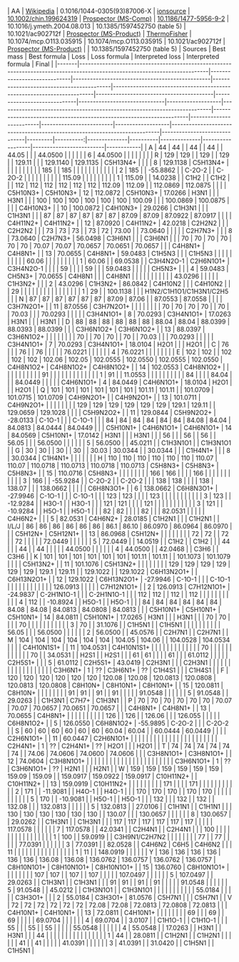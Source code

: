 | AA    | [Wikipedia](https://upload.wikimedia.org/wikipedia/commons/thumb/0/01/Amino_acid_fragment_ions.png/400px-Amino_acid_fragment_ions.png) |  0.1016/1044-0305(93)87006-X  | [ionsource](https://www.ionsource.com/Card/immon/immon.htm) | [10.1002/chin.199624319](http://dx.doi.org/10.1002/chin.199624319) | [Prospector   (MS-Comp)](https://prospector.ucsf.edu/prospector/cgi-bin/msform.cgi?form=mscomp) | [10.1186/1477-5956-9-2](http://dx.doi.org/10.1186/1477-5956-9-2) |  10.1016/j.ymeth.2004.08.013   | 10.1385/1597452750 (table 5)  | 10.1021/ac902712f  | [Prospector   (MS-Product)](https://prospector.ucsf.edu/prospector/cgi-bin/msform.cgi?form=msproduct) | [ThermoFisher](https://tools.thermofisher.com/content/sfs/brochures/cms_040030.pdf) | 10.1074/mcp.O113.035915 | 10.1074/mcp.O113.035915 | 10.1021/ac902712f | [Prospector   (MS-Product)](https://prospector.ucsf.edu/prospector/cgi-bin/msform.cgi?form=msproduct) |  | 10.1385/1597452750 (table 5) | Sources | Best mass | Best formula | Loss     | Loss formula | Interpreted loss | Interpreted formula     | Final      |
|-------|---------------------------------------------------------------------------------------------------------------------------|-----------------------------|------------------------------------------------|------------------------------------------|-----------------------------------------------------------------------|-----------------------------------------|-----------------------------|------------------------------|-------------------|--------------------------------------------------------------------------|---------------------------------------------------------------------|-------------------------|-------------------------|-------------------|--------------------------------------------------------------------------|------------------------------|---------|----------:|--------------|----------|--------------|------------------|-------------------------|------------|
| A     | 44                                                                                                                        | 44                          |                                                | 44                                       |                                                                       | 44                                      |                             | 44.05                        |                   |                                                                          | 44.0500                                                             |                         |                         |                   |                                                                          |                              | 6       |   44.0500 |              |          |              |                  |                         |            |
| R     | 129                                                                                                                       | 129                         |                                                | 129                                      |                                                                       | 129                                     |                             | 129.11                       |                   |                                                                          | 129.1140                                                            | 129.1135                | C5H13N4+                |                   |                                                                          |                              | 8       |  129.1138 | C5H13N4+     |          |              |                  |                         |            |
|       |                                                                                                                           |                             | 185                                            |                                          | 185                                                                   |                                         |                             |                              |                   |                                                                          |                                                                     |                         |                         |                   |                                                                          |                              | 2       |       185 |              | -55.8862 |              | C-2O-2           |                         | C-2O-2     |
|       |                                                                                                                           |                             |                                                |                                          |                                                                       |                                         |                             | 115.09                       |                   |                                                                          |                                                                     |                         |                         |                   |                                                                          |                              | 1       |    115.09 |              | 14.0238  |              | C1H2             |                         | C1H2       |
|       | 112                                                                                                                       | 112                         | 112                                            | 112                                      | 112                                                                   | 112                                     | 112.09                      | 112.09                       |                   | 112.0869                                                                 | 112.0875                                                            |                         |                         |                   | C5H10N3+                                                                 | C5H10N3+                     | 12      |  112.0872 | C5H10N3+     | 17.0266  | H3N1         |                  |                         | H3N1       |
|       | 100                                                                                                                       | 100                         | 100                                            | 100                                      | 100                                                                   | 100                                     | 100.09                      |                              |                   | 100.0869                                                                 | 100.0875                                                            |                         |                         |                   | C4H10N3+                                                                 |                              | 10      |  100.0872 | C4H10N3+     | 29.0266  | C1H3N1       |                  |                         | C1H3N1     |
|       | 87                                                                                                                        | 87                          | 87                                             | 87                                       | 87                                                                    | 87                                      | 87.09                       | 87.09                        | 87.0922           | 87.0917                                                                  |                                                                     |                         |                         | C4H11N2+          | C4H11N2+                                                                 |                              | 12      |   87.0920 | C4H11N2+     | 42.0218  | C2H2N2       |                  |                         | C2H2N2     |
|       | 73                                                                                                                        | 73                          | 73                                             |                                          | 73                                                                    | 72                                      | 73.00                       |                              | 73.0640           |                                                                          |                                                                     |                         |                         | C2H7N3+           |                                                                          |                              | 8       |   73.0640 | C2H7N3+      | 56.0498  | C3H6N1       |                  |                         | C3H6N1     |
|       | 70                                                                                                                        | 70                          | 70                                             | 70                                       | 70                                                                    | 70                                      | 70.07                       | 70.07                        | 70.0657           | 70.0651                                                                  | 70.0657                                                             |                         |                         | C4H8N1+           | C4H8N1+                                                                  |                              | 13      |   70.0655 | C4H8N1+      | 59.0483  | C1H5N3       |                  |                         | C1H5N3     |
|       |                                                                                                                           |                             |                                                |                                          |                                                                       |                                         |                             | 60.06                        |                   |                                                                          |                                                                     |                         |                         |                   |                                                                          |                              | 1       |     60.06 |              | 69.0538  |              | C3H4N2O-1        | C2H6N1O1+               | C3H4N2O-1  |
|       |                                                                                                                           | 59                          |                                                |                                          |                                                                       | 59                                      |                             |                              | 59.0483           |                                                                          |                                                                     |                         |                         | CH5N3+            |                                                                          |                              | 4       |   59.0483 | CH5N3+       | 70.0655  | C4H8N1       |                  |                         | C4H8N1     |
|       |                                                                                                                           |                             |                                                |                                          |                                                                       |                                         |                             |                              | 43.0296           |                                                                          |                                                                     |                         |                         | C1H3N2+           |                                                                          |                              | 2       |   43.0296 | C1H3N2+      | 86.0842  | C4H10N2      |                  |                         | C4H10N2    |
|       | 29                                                                                                                        |                             |                                                |                                          |                                                                       |                                         |                             |                              |                   |                                                                          |                                                                     |                         |                         |                   |                                                                          |                              | 1       |        29 |              | 100.1138 |              |                  | H1N2/C1H1O1/C1H3N1/C2H5 |            |
| N     | 87                                                                                                                        | 87                          | 87                                             | 87                                       | 87                                                                    | 87                                      | 87.09                       | 87.06                        |                   | 87.0553                                                                  | 87.0558                                                             |                         |                         |                   | C3H7N2O1+                                                                |                              | 11      |   87.0556 | C3H7N2O1+    |          |              |                  |                         |            |
|       | 70                                                                                                                        | 70                          | 70                                             | 70                                       |                                                                       | 70                                      |                             | 70.03                        |                   |                                                                          | 70.0293                                                             |                         |                         |                   |                                                                          | C3H4N1O1+                    | 8       |   70.0293 | C3H4N1O1+    | 17.0263  | H3N1         |                  |                         | H3N1       |
| D     | 88                                                                                                                        | 88                          | 88                                             | 88                                       | 88                                                                    | 88                                      | 88.04                       | 88.04                        | 88.0399           | 88.0393                                                                  | 88.0399                                                             |                         |                         | C3H6N1O2+         | C3H6N1O2+                                                                |                              | 13      |   88.0397 | C3H6N1O2+    |          |              |                  |                         |            |
|       | 70                                                                                                                        |                             | 70                                             | 70                                       |                                                                       | 70                                      |                             | 70.03                        |                   |                                                                          | 70.0293                                                             |                         |                         |                   |                                                                          | C3H4N1O1+                    | 7       |   70.0293 | C3H4N1O1+    | 18.0104  | H2O1         |                  |                         | H2O1       |
| C     | 76                                                                                                                        |                             |                                                | 76                                       |                                                                       | 76                                      |                             |                              |                   |                                                                          | 76.0221                                                             |                         |                         |                   |                                                                          |                              | 4       |   76.0221 |              |          |              |                  |                         |            |
| E     | 102                                                                                                                       | 102                         |                                                | 102                                      | 102                                                                   | 102                                     | 102.06                      | 102.05                       | 102.0555          | 102.0550                                                                 | 102.0555                                                            | 102.0550                | C4H8N1O2+               | C4H8N1O2+         | C4H8N1O2+                                                                |                              | 14      |  102.0553 | C4H8N1O2+    |          |              |                  |                         |            |
|       |                                                                                                                           |                             |                                                | 91                                       |                                                                       |                                         |                             |                              |                   |                                                                          |                                                                     |                         |                         |                   |                                                                          |                              | 1       |        91 |              | 11.0553  |              |                  |                         |            |
|       |                                                                                                                           |                             |                                                | 84                                       |                                                                       |                                         |                             | 84.04                        |                   |                                                                          | 84.0449                                                             |                         |                         |                   |                                                                          | C4H6N1O1+                    | 4       |   84.0449 | C4H6N1O1+    | 18.0104  | H2O1         |                  |                         | H2O1       |
| Q     | 101                                                                                                                       | 101                         | 101                                            | 101                                      | 101                                                                   | 101                                     | 101.11                      | 101.11                       |                   | 101.0709                                                                 | 101.0715                                                            | 101.0709                | C4H9N2O1+               |                   | C4H9N2O1+                                                                |                              | 13      |  101.0711 | C4H9N2O1+    |          |              |                  |                         |            |
|       | 129                                                                                                                       | 129                         | 129                                            | 129                                      | 129                                                                   | 129                                     | 129.1                       | 129.11                       |                   | 129.0659                                                                 | 129.1028                                                            |                         |                         |                   | C5H9N2O2+                                                                |                              | 11      |  129.0844 | C5H9N2O2+    | -28.0133 | C-1O-1       |                  |                         | C-1O-1     |
|       | 84                                                                                                                        | 84                          | 84                                             | 84                                       | 84                                                                    | 84                                      | 84.08                       | 84.04                        | 84.0813           | 84.0444                                                                  | 84.0449                                                             |                         |                         | C5H10N1+          | C4H6N1O1+                                                                | C4H6N1O1+                    | 14      |   84.0569 | C5H10N1+     | 17.0142  | H3N1         |                  |                         | H3N1       |
|       | 56                                                                                                                        |                             |                                                | 56                                       |                                                                       | 56                                      |                             | 56.05                        |                   |                                                                          | 56.0500                                                             |                         |                         |                   |                                                                          |                              | 5       |   56.0500 |              | 45.0211  |              | C1H3N1O1         |                         | C1H3N1O1   |
| G     | 30                                                                                                                        | 30                          |                                                | 30                                       |                                                                       | 30                                      |                             | 30.03                        | 30.0344           |                                                                          | 30.0344                                                             |                         |                         | C1H4N1+           |                                                                          |                              | 8       |   30.0344 | C1H4N1+      |          |              |                  |                         |            |
| H     | 110                                                                                                                       | 110                         | 110                                            | 110                                      | 110                                                                   | 110                                     | 110.07                      | 110.07                       | 110.0718          | 110.0713                                                                 | 110.0718                                                            | 110.0713                | C5H8N3+                 | C5H8N3+           | C5H8N3+                                                                  |                              | 15      |  110.0716 | C5H8N3+      |          |              |                  |                         |            |
|       | 166                                                                                                                       | 166                         |                                                |                                          |                                                                       | 166                                     |                             |                              |                   |                                                                          |                                                                     |                         |                         |                   |                                                                          |                              | 3       |       166 |              | -55.9284 |              | C-2O-2           |                         | C-2O-2     |
|       | 138                                                                                                                       | 138                         |                                                |                                          |                                                                       | 138                                     | 138.07                      |                              |                   | 138.0662                                                                 |                                                                     |                         |                         |                   | C6H8N3O1+                                                                |                              | 6       |  138.0662 | C6H8N3O1+    | -27.9946 | C-1O-1       |                  |                         | C-1O-1     |
|       | 123                                                                                                                       | 123                         |                                                |                                          |                                                                       | 123                                     |                             |                              |                   |                                                                          |                                                                     |                         |                         |                   |                                                                          |                              | 3       |       123 |              | -12.9284 |              | H3O-1            |                         | H3O-1      |
|       | 121                                                                                                                       | 121                         |                                                |                                          |                                                                       | 121                                     |                             |                              |                   |                                                                          |                                                                     |                         |                         |                   |                                                                          |                              | 3       |       121 |              | -10.9284 |              | H5O-1            |                         | H5O-1      |
|       | 82                                                                                                                        | 82                          |                                                |                                          |                                                                       | 82                                      |                             |                              | 82.0531           |                                                                          |                                                                     |                         |                         | C4H6N2+           |                                                                          |                              | 5       |   82.0531 | C4H6N2+      | 28.0185  | C1H2N1       |                  |                         | C1H2N1     |
| I/L/J | 86                                                                                                                        | 86                          | 86                                             | 86                                       | 86                                                                    | 86                                      | 86.1                        | 86.10                        | 86.0970           | 86.0964                                                                  | 86.0970                                                             |                         |                         | C5H12N+           | C5H12N1+                                                                 |                              | 13      |   86.0968 | C5H12N+      |          |              |                  |                         |            |
|       | 72                                                                                                                        | 72                          |                                                | 72                                       |                                                                       | 72                                      |                             |                              |                   |                                                                          | 72.0449                                                             |                         |                         |                   |                                                                          |                              | 5       |   72.0449 |              | 14.0519  |              | C1H2             |                         | C1H2       |
|       | 44                                                                                                                        |                             |                                                | 44                                       |                                                                       | 44                                      |                             |                              |                   |                                                                          | 44.0500                                                             |                         |                         |                   |                                                                          |                              | 4       |   44.0500 |              | 42.0468  |              | C3H6             |                         | C3H6       |
| K     | 101                                                                                                                       | 101                         | 101                                            | 101                                      | 101                                                                   | 101                                     | 101.11                      | 101.11                       |                   | 101.1073                                                                 | 101.1079                                                            |                         |                         |                   | C5H13N2+                                                                 |                              | 11      |  101.1076 | C5H13N2+     |          |              |                  |                         |            |
|       | 129                                                                                                                       | 129                         | 129                                            | 129                                      | 129                                                                   | 129                                     | 129.1                       | 129.11                       |                   | 129.1022                                                                 |                                                                     | 129.1022                | C6H13N2O1+              |                   | C6H13N2O1+                                                               |                              | 12      |  129.1022 | C6H13N2O1+   | -27.9946 | C-1O-1       |                  |                         | C-1O-1     |
|       |                                                                                                                           |                             |                                                |                                          |                                                                       |                                         |                             |                              |                   | 126.0913                                                                 |                                                                     |                         |                         |                   | C7H12N1O1+                                                               |                              | 2       |  126.0913 | C7H12N1O1+   | -24.9837 | C-2H1N1O-1   |                  |                         | C-2H1N1O-1 |
|       | 112                                                                                                                       | 112                         |                                                | 112                                      |                                                                       | 112                                     |                             |                              |                   |                                                                          |                                                                     |                         |                         |                   |                                                                          |                              | 4       |       112 |              | -10.8924 |              | H5O-1            |                         | H5O-1      |
|       | 84                                                                                                                        | 84                          | 84                                             | 84                                       | 84                                                                    | 84                                      | 84.08                       | 84.08                        | 84.0813           | 84.0808                                                                  | 84.0813                                                             |                         |                         | C5H10N1+          | C5H10N1+                                                                 | C5H10N1+                     | 14      |   84.0811 | C5H10N1+     | 17.0265  | H3N1         |                  |                         | H3N1       |
|       | 70                                                                                                                        | 70                          |                                                |                                          |                                                                       | 70                                      |                             |                              |                   |                                                                          |                                                                     |                         |                         |                   |                                                                          |                              | 3       |        70 |              | 31.1076  |              | C1H5N1           |                         | C1H5N1     |
|       |                                                                                                                           |                             |                                                |                                          |                                                                       |                                         |                             | 56.05                        |                   |                                                                          | 56.0500                                                             |                         |                         |                   |                                                                          |                              | 2       |   56.0500 |              | 45.0576  |              | C2H7N1           |                         | C2H7N1     |
| M     | 104                                                                                                                       | 104                         | 104                                            | 104                                      | 104                                                                   | 104                                     | 104.05                      | 104.06                       |                   | 104.0528                                                                 | 104.0534                                                            |                         |                         |                   | C4H10N1S1+                                                               |                              | 11      |  104.0531 | C4H10N1S1+   |          |              |                  |                         |            |
|       |                                                                                                                           |                             |                                                |                                          |                                                                       | 70                                      |                             |                              |                   |                                                                          |                                                                     |                         |                         |                   |                                                                          |                              |         |        70 |              | 34.0531  |              | H2S1             |                         | H2S1       |
|       | 61                                                                                                                        | 61                          |                                                |                                          |                                                                       | 61                                      |                             |                              | 61.0112           |                                                                          |                                                                     |                         |                         | C2H5S1+           |                                                                          |                              | 5       |   61.0112 | C2H5S1+      | 43.0419  | C2H3N1       |                  |                         | C2H3N1     |
|       |                                                                                                                           |                             |                                                |                                          |                                                                       |                                         |                             |                              |                   |                                                                          |                                                                     |                         |                         |                   |                                                                          | C3H6N1+                      | 1       |        ?? | C3H6N1+      | ??       | C1H4S1       |                  |                         | C1H4S1     |
| F     | 120                                                                                                                       | 120                         | 120                                            | 120                                      | 120                                                                   | 120                                     | 120.08                      | 120.08                       | 120.0813          | 120.0808                                                                 | 120.0813                                                            | 120.0808                | C8H10N+                 | C8H10N1+          | C8H10N1+                                                                 |                              | 15      |  120.0811 | C8H10N+      |          |              |                  |                         |            |
|       | 91                                                                                                                        | 91                          |                                                | 91                                       |                                                                       | 91                                      |                             |                              |                   |                                                                          | 91.0548                                                             |                         |                         |                   |                                                                          |                              | 5       |   91.0548 |              | 29.0263  |              | C1H3N1           | C7H7+                   | C1H3N1     |
| P     | 70                                                                                                                        | 70                          | 70                                             | 70                                       | 70                                                                    | 70                                      | 70.07                       | 70.07                        | 70.0657           | 70.0651                                                                  | 70.0657                                                             |                         |                         | C4H8N1+           | C4H8N1+                                                                  |                              | 13      |   70.0655 | C4H8N1+      |          |              |                  |                         |            |
|       |                                                                                                                           |                             | 126                                            |                                          | 126                                                                   |                                         | 126.06                      |                              |                   | 126.055                                                                  |                                                                     |                         |                         |                   | C6H8N1O2+                                                                |                              | 5       |  126.0550 | C6H8N1O2+    | -55.9895 | C-2O-2       |                  |                         | C-2O-2     |
| S     | 60                                                                                                                        | 60                          | 60                                             | 60                                       | 60                                                                    | 60                                      | 60.04                       | 60.04                        |                   | 60.0444                                                                  | 60.0449                                                             |                         |                         |                   | C2H6N1O1+                                                                |                              | 11      |   60.0447 | C2H6N1O1+    |          |              |                  |                         |            |
|       |                                                                                                                           |                             |                                                |                                          |                                                                       |                                         |                             |                              |                   |                                                                          |                                                                     |                         |                         |                   |                                                                          | C2H4N1+                      | 1       |        ?? | C2H4N1+      | ??       | H2O1         |                  |                         | H2O1       |
| T     | 74                                                                                                                        | 74                          | 74                                             | 74                                       | 74                                                                    | 74                                      |                             | 74.06                        | 74.0606           | 74.0600                                                                  | 74.0606                                                             |                         |                         | C3H8N1O1+         | C3H8N1O1+                                                                |                              | 12      |   74.0604 | C3H8N1O1+    |          |              |                  |                         |            |
|       |                                                                                                                           |                             |                                                |                                          |                                                                       |                                         |                             |                              |                   |                                                                          |                                                                     |                         |                         |                   |                                                                          | C3H6N1O1+                    | 1       |        ?? | C3H6N1O1+    | ??       | H2N1         |                  |                         | H2N1       |
| W     | 159                                                                                                                       | 159                         | 159                                            | 159                                      | 159                                                                   | 159                                     | 159.09                      | 159.09                       |                   | 159.0917                                                                 | 159.0922                                                            | 159.0917                | C10H11N2+               |                   | C10H11N2+                                                                |                              | 13      |  159.0919 | C10H11N2+    |          |              |                  |                         |            |
|       |                                                                                                                           | 171                         |                                                |                                          |                                                                       | 171                                     |                             |                              |                   |                                                                          |                                                                     |                         |                         |                   |                                                                          |                              | 2       |       171 |              | -11.9081 |              | H4O-1            |                         | H4O-1      |
|       | 170                                                                                                                       | 170                         | 170                                            |                                          | 170                                                                   | 170                                     |                             |                              |                   |                                                                          |                                                                     |                         |                         |                   |                                                                          |                              | 5       |       170 |              | -10.9081 |              | H5O-1            |                         | H5O-1      |
|       | 132                                                                                                                       |                             |                                                | 132                                      |                                                                       | 132                                     |                             | 132.08                       |                   |                                                                          | 132.0813                                                            |                         |                         |                   |                                                                          |                              | 5       |  132.0813 |              | 27.0106  |              | C1H1N1           |                         | C1H1N1     |
|       | 130                                                                                                                       | 130                         | 130                                            | 130                                      | 130                                                                   | 130                                     |                             | 130.07                       |                   |                                                                          | 130.0657                                                            |                         |                         |                   |                                                                          |                              | 8       |  130.0657 |              | 29.0262  |              | C1H3N1           |                         | C1H3N1     |
|       | 117                                                                                                                       | 117                         | 117                                            | 117                                      | 117                                                                   | 117                                     |                             |                              |                   |                                                                          | 117.0578                                                            |                         |                         |                   |                                                                          |                              | 7       |  117.0578 |              | 42.0341  |              | C2H4N1           |                         | C2H4N1     |
|       | 100                                                                                                                       |                             |                                                |                                          |                                                                       |                                         |                             |                              |                   |                                                                          |                                                                     |                         |                         |                   |                                                                          |                              | 1       |       100 |              | 59.0919  |              | C3H9N1/C2H7N2    |                         |            |
|       |                                                                                                                           |                             |                                                | 77                                       |                                                                       | 77                                      |                             |                              |                   |                                                                          | 77.0391                                                             |                         |                         |                   |                                                                          |                              | 3       |   77.0391 |              | 82.0528  |              | C4H6N2           | C6H5                    | C4H6N2     |
|       | 11                                                                                                                        |                             |                                                |                                          |                                                                       |                                         |                             |                              |                   |                                                                          |                                                                     |                         |                         |                   |                                                                          |                              | 1       |        11 |              | 148.0919 |              |                  |                         |            |
| Y     | 136                                                                                                                       | 136                         | 136                                            | 136                                      | 136                                                                   | 136                                     | 136.08                      | 136.08                       | 136.0762          | 136.0757                                                                 | 136.0762                                                            | 136.0757                | C8H10N1O1+              | C8H10N1O1+        | C8H10N1O1+                                                               |                              | 15      |  136.0760 | C8H10N1O1+   |          |              |                  |                         |            |
|       | 107                                                                                                                       | 107                         |                                                | 107                                      |                                                                       | 107                                     |                             |                              |                   |                                                                          | 107.0497                                                            |                         |                         |                   |                                                                          |                              | 5       |  107.0497 |              | 29.0263  |              | C1H3N1           |                         | C1H3N1     |
|       | 91                                                                                                                        | 91                          |                                                | 91                                       |                                                                       | 91                                      |                             |                              |                   |                                                                          | 91.0548                                                             |                         |                         |                   |                                                                          |                              | 5       |   91.0548 |              | 45.0212  |              | C1H3N1O1         |                         | C1H3N1O1   |
|       |                                                                                                                           |                             |                                                |                                          |                                                                       |                                         |                             |                              | 55.0184           |                                                                          |                                                                     |                         |                         | C3H3O1+           |                                                                          |                              | 2       |   55.0184 | C3H3O1+      | 81.0576  | C5H7N1       |                  |                         | C5H7N1     |
| V     | 72                                                                                                                        | 72                          | 72                                             | 72                                       | 72                                                                    | 72                                      | 72.08                       | 72.08                        | 72.0813           | 72.0808                                                                  | 72.0813                                                             |                         |                         | C4H10N1+          | C4H10N1+                                                                 |                              | 13      |   72.0811 | C4H10N1+     |          |              |                  |                         |            |
|       | 69                                                                                                                        |                             |                                                | 69                                       |                                                                       | 69                                      |                             |                              |                   |                                                                          | 69.0704                                                             |                         |                         |                   |                                                                          |                              | 4       |   69.0704 |              | 3.0107   |              | C1H1O-1          |                         | C1H1O-1    |
|       | 55                                                                                                                        |                             |                                                | 55                                       |                                                                       | 55                                      |                             |                              |                   |                                                                          | 55.0548                                                             |                         |                         |                   |                                                                          |                              | 4       |   55.0548 |              | 17.0263  |              | H3N1             |                         | H3N1       |
|       | 44                                                                                                                        |                             |                                                |                                          |                                                                       |                                         |                             |                              |                   |                                                                          |                                                                     |                         |                         |                   |                                                                          |                              | 1       |        44 |              | 28.0811  |              | C1H2N1           |                         | C1H2N1     |
|       |                                                                                                                           |                             |                                                | 41                                       |                                                                       | 41                                      |                             |                              |                   |                                                                          | 41.0391                                                             |                         |                         |                   |                                                                          |                              | 3       |   41.0391 |              | 31.0420  |              | C1H5N1           |                         | C1H5N1     |